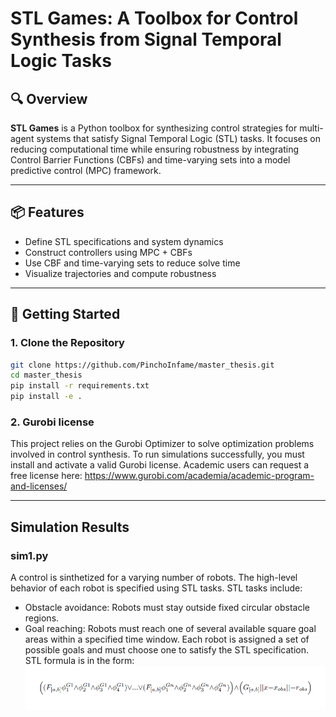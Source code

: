 # STL Games: A Toolbox for Control Synthesis from Signal Temporal Logic Tasks

## 🔍 Overview

**STL Games** is a Python toolbox for synthesizing control strategies for multi-agent systems that satisfy Signal Temporal Logic (STL) tasks. It focuses on reducing computational time while ensuring robustness by integrating Control Barrier Functions (CBFs) and time-varying sets into a model predictive control (MPC) framework.

---

## 📦 Features

- Define STL specifications and system dynamics
- Construct controllers using MPC + CBFs
- Use CBF and time-varying sets to reduce solve time
- Visualize trajectories and compute robustness

---

## 🚀 Getting Started

### 1. Clone the Repository

```bash
git clone https://github.com/PinchoInfame/master_thesis.git
cd master_thesis
pip install -r requirements.txt
pip install -e . 
```

### 2. Gurobi license
This project relies on the Gurobi Optimizer to solve optimization problems involved in control synthesis. To run simulations successfully, you must install and activate a valid Gurobi license. Academic users can request a free license here:
https://www.gurobi.com/academia/academic-program-and-licenses/

---

## Simulation Results

### sim1.py
A control is sinthetized for a varying number of robots. The high-level behavior of each robot is specified using STL tasks. STL tasks include:
- Obstacle avoidance: Robots must stay outside fixed circular obstacle regions.
- Goal reaching: Robots must reach one of several available square goal areas within a specified time window. 
Each robot is assigned a set of possible goals and must choose one to satisfy the STL specification. STL formula is in the form:  
![STL Formula](media/sim1-STLFragment.png)
